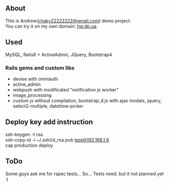 ## About
This is Andrew(chaky22222222@gmail.com) demo project.\
You can try it on my own domain: [hw.dp.ua](https://hw.dp.ua).


## Used
MySQL, Rails6 + ActiveAdmin, JQuery, Bootstrap4

### Rails gems and custom libs
* devise with omniauth
* active_admin
* webpush with modificated "notification js worker"
* image_processing
* custom js without compilation, bootstrap_4.js with ajax modals, jquery, select2-multiple, datetime-picker


## Deploy key add instruction
ssh-keygen -t rsa\
ssh-copy-id -i ~/.ssh/id_rsa.pub test@192.168.1.8\
cap production deploy

## ToDo
Some guys ask me for rspec tests... So... Tests need, but it not planned yet :)


